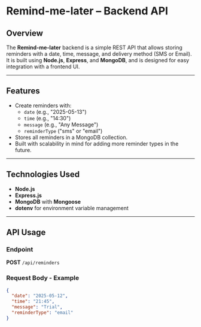 # Remind-me-later – Backend API

## Overview

The **Remind-me-later** backend is a simple REST API that allows storing reminders with a date, time, message, and delivery method (SMS or Email). It is built using **Node.js**, **Express**, and **MongoDB**, and is designed for easy integration with a frontend UI.

---

## Features

- Create reminders with:
  - `date` (e.g., "2025-05-13")
  - `time` (e.g., "14:30")
  - `message` (e.g., "Any Message")
  - `reminderType` ("sms" or "email")
- Stores all reminders in a MongoDB collection.
- Built with scalability in mind for adding more reminder types in the future.

---

## Technologies Used

- **Node.js**
- **Express.js**
- **MongoDB** with **Mongoose**
- **dotenv** for environment variable management

---

## API Usage

### Endpoint

**POST** `/api/reminders`

### Request Body - Example

```json
{
  "date": "2025-05-12",
  "time": "21:45",
  "message": "Trial",
  "reminderType": "email"
}

